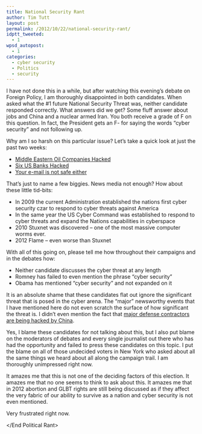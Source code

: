 ```yaml
---
title: National Security Rant
author: Tim Tutt
layout: post
permalink: /2012/10/22/national-security-rant/
idptt_tweeted:
  - 1
wpsd_autopost:
  - 1
categories:
  - cyber security
  - Politics
  - security
---
```


<Begin Political Rant>

I have not done this in a while, but after watching this evening&#8217;s debate on Foreign Policy, I am thoroughly disappointed in both candidates. When asked what the #1 future National Security Threat was, neither candidate responded correctly. What answers did we get? Some fluff answer about jobs and China and a nuclear armed Iran. You both receive a grade of F on this question. In fact, the President gets an F- for saying the words &#8220;cyber security&#8221; and not following up.

Why am I so harsh on this particular issue? Let&#8217;s take a quick look at just the past two weeks:

  * [Middle Eastern Oil Companies Hacked][1]
  * [Six US Banks Hacked][2]
  * [Your e-mail is not safe either][3]

That&#8217;s just to name a few biggies. News media not enough? How about these little tid-bits:

  * In 2009 the current Administration established the nations first cyber security czar to respond to cyber threats against America
  * In the same year the US Cyber Command was established to respond to cyber threats and expand the Nations capabilities in cyberspace
  * 2010 Stuxnet was discovered &#8211; one of the most massive computer worms ever.
  * 2012 Flame &#8211; even worse than Stuxnet

With all of this going on, please tell me how throughout their campaigns and in the debates how:

  * Neither candidate discusses the cyber threat at any length
  * Romney has failed to even mention the phrase &#8220;cyber security&#8221;
  * Obama has mentioned &#8220;cyber security&#8221; and not expanded on it

It is an absolute shame that these candidates flat out ignore the significant threat that is posed in the cyber arena. The &#8220;major&#8221; newsworthy events that I have mentioned here do not even scratch the surface of how significant the threat is. I didn&#8217;t even mention the fact that [major defense contractors are being hacked by China][4].

Yes, I blame these candidates for not talking about this, but I also put blame on the moderators of debates and every single journalist out there who has had the opportunity and failed to press these candidates on this topic. I put the blame on all of those undecided voters in New York who asked about all the same things we heard about all along the campaign trail. I am thoroughly unimpressed right now.

It amazes me that this is not one of the deciding factors of this election. It amazes me that no one seems to think to ask about this. It amazes me that in 2012 abortion and GLBT rights are still being discussed as if they affect the very fabric of our ability to survive as a nation and cyber security is not even mentioned.

Very frustrated right now.

</End Political Rant>

&nbsp;


 [1]: http://timesofindia.indiatimes.com/tech/enterprise-it/security/Massive-cyber-attacks-target-Middle-East-oil-companies/articleshow/16911900.cms
 [2]: http://www.cnn.com/2012/10/07/opinion/greene-cyber-real/index.html
 [3]: http://www.datamation.com/news/google-warns-some-gmail-users-about-state-sponsored-cyberattacks.html
 [4]: http://www.terminalx.org/2012/03/security-experts-say-china-hacked.html
